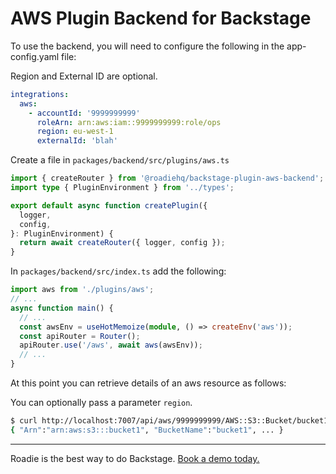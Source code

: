 # AWS Plugin Backend for Backstage

To use the backend, you will need to configure the following in the app-config.yaml file:

Region and External ID are optional.

```yaml
integrations:
  aws:
    - accountId: '9999999999'
      roleArn: arn:aws:iam::9999999999:role/ops
      region: eu-west-1
      externalId: 'blah'
```

Create a file in `packages/backend/src/plugins/aws.ts`

```typescript
import { createRouter } from '@roadiehq/backstage-plugin-aws-backend';
import type { PluginEnvironment } from '../types';

export default async function createPlugin({
  logger,
  config,
}: PluginEnvironment) {
  return await createRouter({ logger, config });
}
```

In `packages/backend/src/index.ts` add the following:

```typescript
import aws from './plugins/aws';
// ...
async function main() {
  // ...
  const awsEnv = useHotMemoize(module, () => createEnv('aws'));
  const apiRouter = Router();
  apiRouter.use('/aws', await aws(awsEnv));
  // ...
}
```

At this point you can retrieve details of an aws resource as follows:

You can optionally pass a parameter `region`.

```bash
$ curl http://localhost:7007/api/aws/9999999999/AWS::S3::Bucket/bucket1
{ "Arn":"arn:aws:s3:::bucket1", "BucketName":"bucket1", ... }
```

---

Roadie is the best way to do Backstage. [Book a demo today.](https://roadie.io/request-demo/)
